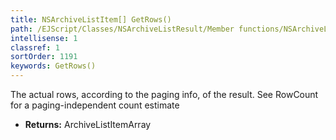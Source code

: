 ```yaml
---
title: NSArchiveListItem[] GetRows()
path: /EJScript/Classes/NSArchiveListResult/Member functions/NSArchiveListItem[] GetRows()
intellisense: 1
classref: 1
sortOrder: 1191
keywords: GetRows()
---
```



The actual rows, according to the paging info, of the result. See RowCount for a paging-independent count estimate



* **Returns:** ArchiveListItemArray


